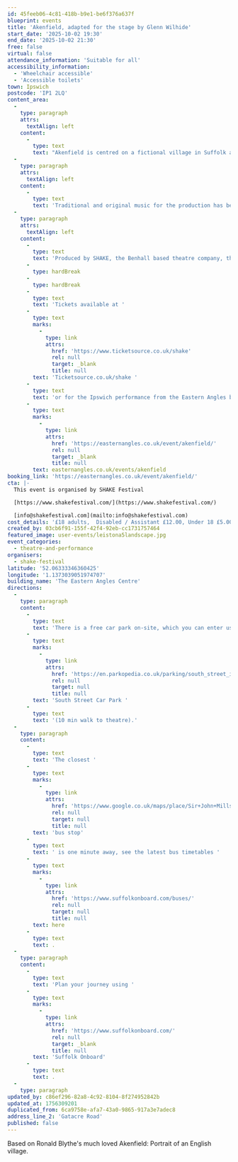 ```yaml
---
id: 45feeb06-4c81-418b-b9e1-be6f376a637f
blueprint: events
title: 'Akenfield, adapted for the stage by Glenn Wilhide'
start_date: '2025-10-02 19:30'
end_date: '2025-10-02 21:30'
free: false
virtual: false
attendance_information: 'Suitable for all'
accessibility_information:
  - 'Wheelchair accessible'
  - 'Accessible toilets'
town: Ipswich
postcode: 'IP1 2LQ'
content_area:
  -
    type: paragraph
    attrs:
      textAlign: left
    content:
      -
        type: text
        text: "Akenfield is centred on a fictional village in Suffolk and is a unique record of social history across three generations based around Charsfield and surrounding East Suffolk villages. Taking its lead from Peter Hall's 1975 film which was performed by local people, the stage play of Akenfield has been cast from within the community. "
  -
    type: paragraph
    attrs:
      textAlign: left
    content:
      -
        type: text
        text: 'Traditional and original music for the production has been composed by leading local Folk musician Finn Collinson, who will be playing live on stage with other musicians during the performances. The beautiful sets are designed by the distinguished sculptor Laurence Edwards with costumes by Constance Mackenzie.'
  -
    type: paragraph
    attrs:
      textAlign: left
    content:
      -
        type: text
        text: 'Produced by SHAKE, the Benhall based theatre company, the new play will initially be performed as 9 previews in Framlingham, Halesworth, Ipswich, Stowmarket and Leiston between September 24th and October 11th.'
      -
        type: hardBreak
      -
        type: hardBreak
      -
        type: text
        text: 'Tickets available at '
      -
        type: text
        marks:
          -
            type: link
            attrs:
              href: 'https://www.ticketsource.co.uk/shake'
              rel: null
              target: _blank
              title: null
        text: 'Ticketsource.co.uk/shake '
      -
        type: text
        text: 'or for the Ipswich performance from the Eastern Angles box office '
      -
        type: text
        marks:
          -
            type: link
            attrs:
              href: 'https://easternangles.co.uk/event/akenfield/'
              rel: null
              target: _blank
              title: null
        text: easternangles.co.uk/events/akenfield
booking_link: 'https://easternangles.co.uk/event/akenfield/'
cta: |-
  This event is organised by SHAKE Festival

  [https://www.shakefestival.com/](https://www.shakefestival.com/) 

  [info@shakefestival.com](mailto:info@shakefestival.com)
cost_details: '£18 adults,  Disabled / Assistant £12.00, Under 18 £5.00'
created_by: 03cb6f91-155f-42f4-92eb-cc1731757464
featured_image: user-events/leistona5landscape.jpg
event_categories:
  - theatre-and-performance
organisers:
  - shake-festival
latitude: '52.06333346360425'
longitude: '1.1373039051974707'
building_name: 'The Eastern Angles Centre'
directions:
  -
    type: paragraph
    content:
      -
        type: text
        text: 'There is a free car park on-site, which you can enter using the large blue gates located on the right-hand side of Gatacre Road. Other car parks nearby which are pay and display include '
      -
        type: text
        marks:
          -
            type: link
            attrs:
              href: 'https://en.parkopedia.co.uk/parking/south_street_ipswich/?arriving=202410311500&leaving=202410311700'
              rel: null
              target: null
              title: null
        text: 'South Street Car Park '
      -
        type: text
        text: '(10 min walk to theatre).'
  -
    type: paragraph
    content:
      -
        type: text
        text: 'The closest '
      -
        type: text
        marks:
          -
            type: link
            attrs:
              href: 'https://www.google.co.uk/maps/place/Sir+John+Mills+Theatre/@52.0631843,1.1376062,19.75z/data=!4m12!1m6!3m5!1s0x47d9a1b5f34a8ddd:0xe05bc781d84ef4dd!2sEastern+Angles+Centre!8m2!3d52.0631422!4d1.13732!3m4!1s0x47d9a1b5f9a67d49:0x8856208cee78829a!8m2!3d52.063236!4d1.137275'
              rel: null
              target: null
              title: null
        text: 'bus stop'
      -
        type: text
        text: ' is one minute away, see the latest bus timetables '
      -
        type: text
        marks:
          -
            type: link
            attrs:
              href: 'https://www.suffolkonboard.com/buses/'
              rel: null
              target: null
              title: null
        text: here
      -
        type: text
        text: .
  -
    type: paragraph
    content:
      -
        type: text
        text: 'Plan your journey using '
      -
        type: text
        marks:
          -
            type: link
            attrs:
              href: 'https://www.suffolkonboard.com/'
              rel: null
              target: _blank
              title: null
        text: 'Suffolk Onboard'
      -
        type: text
        text: .
  -
    type: paragraph
updated_by: c86ef296-82a8-4c92-8104-8f274952842b
updated_at: 1756309201
duplicated_from: 6ca9758e-afa7-43a0-9865-917a3e7adec8
address_line_2: 'Gatacre Road'
published: false
---
```

Based on Ronald Blythe's much loved Akenfield: Portrait of an English village.